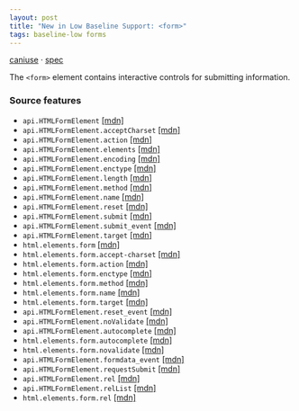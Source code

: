 ```yaml
---
layout: post
title: "New in Low Baseline Support: <form>"
tags: baseline-low forms
---
```


[caniuse](https://caniuse.com/?search=form) · [spec](https://html.spec.whatwg.org/multipage/forms.html#the-form-element)

The `<form>` element contains interactive controls for submitting information.

### Source features

- ``api.HTMLFormElement`` [[mdn]](https://developer.mozilla.org/en-US/search?q=api.HTMLFormElement)
- ``api.HTMLFormElement.acceptCharset`` [[mdn]](https://developer.mozilla.org/en-US/search?q=api.HTMLFormElement.acceptCharset)
- ``api.HTMLFormElement.action`` [[mdn]](https://developer.mozilla.org/en-US/search?q=api.HTMLFormElement.action)
- ``api.HTMLFormElement.elements`` [[mdn]](https://developer.mozilla.org/en-US/search?q=api.HTMLFormElement.elements)
- ``api.HTMLFormElement.encoding`` [[mdn]](https://developer.mozilla.org/en-US/search?q=api.HTMLFormElement.encoding)
- ``api.HTMLFormElement.enctype`` [[mdn]](https://developer.mozilla.org/en-US/search?q=api.HTMLFormElement.enctype)
- ``api.HTMLFormElement.length`` [[mdn]](https://developer.mozilla.org/en-US/search?q=api.HTMLFormElement.length)
- ``api.HTMLFormElement.method`` [[mdn]](https://developer.mozilla.org/en-US/search?q=api.HTMLFormElement.method)
- ``api.HTMLFormElement.name`` [[mdn]](https://developer.mozilla.org/en-US/search?q=api.HTMLFormElement.name)
- ``api.HTMLFormElement.reset`` [[mdn]](https://developer.mozilla.org/en-US/search?q=api.HTMLFormElement.reset)
- ``api.HTMLFormElement.submit`` [[mdn]](https://developer.mozilla.org/en-US/search?q=api.HTMLFormElement.submit)
- ``api.HTMLFormElement.submit_event`` [[mdn]](https://developer.mozilla.org/en-US/search?q=api.HTMLFormElement.submit_event)
- ``api.HTMLFormElement.target`` [[mdn]](https://developer.mozilla.org/en-US/search?q=api.HTMLFormElement.target)
- ``html.elements.form`` [[mdn]](https://developer.mozilla.org/en-US/search?q=html.elements.form)
- ``html.elements.form.accept-charset`` [[mdn]](https://developer.mozilla.org/en-US/search?q=html.elements.form.accept-charset)
- ``html.elements.form.action`` [[mdn]](https://developer.mozilla.org/en-US/search?q=html.elements.form.action)
- ``html.elements.form.enctype`` [[mdn]](https://developer.mozilla.org/en-US/search?q=html.elements.form.enctype)
- ``html.elements.form.method`` [[mdn]](https://developer.mozilla.org/en-US/search?q=html.elements.form.method)
- ``html.elements.form.name`` [[mdn]](https://developer.mozilla.org/en-US/search?q=html.elements.form.name)
- ``html.elements.form.target`` [[mdn]](https://developer.mozilla.org/en-US/search?q=html.elements.form.target)
- ``api.HTMLFormElement.reset_event`` [[mdn]](https://developer.mozilla.org/en-US/search?q=api.HTMLFormElement.reset_event)
- ``api.HTMLFormElement.noValidate`` [[mdn]](https://developer.mozilla.org/en-US/search?q=api.HTMLFormElement.noValidate)
- ``api.HTMLFormElement.autocomplete`` [[mdn]](https://developer.mozilla.org/en-US/search?q=api.HTMLFormElement.autocomplete)
- ``html.elements.form.autocomplete`` [[mdn]](https://developer.mozilla.org/en-US/search?q=html.elements.form.autocomplete)
- ``html.elements.form.novalidate`` [[mdn]](https://developer.mozilla.org/en-US/search?q=html.elements.form.novalidate)
- ``api.HTMLFormElement.formdata_event`` [[mdn]](https://developer.mozilla.org/en-US/search?q=api.HTMLFormElement.formdata_event)
- ``api.HTMLFormElement.requestSubmit`` [[mdn]](https://developer.mozilla.org/en-US/search?q=api.HTMLFormElement.requestSubmit)
- ``api.HTMLFormElement.rel`` [[mdn]](https://developer.mozilla.org/en-US/search?q=api.HTMLFormElement.rel)
- ``api.HTMLFormElement.relList`` [[mdn]](https://developer.mozilla.org/en-US/search?q=api.HTMLFormElement.relList)
- ``html.elements.form.rel`` [[mdn]](https://developer.mozilla.org/en-US/search?q=html.elements.form.rel)
